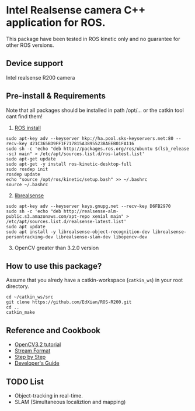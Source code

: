 # Intel Realsense camera C++ application for ROS.

This package have been tested in ROS kinetic only and no guarantee for other ROS versions.

## Device support

Intel realsense R200 camera

## Pre-install & Requirements
Note that all packages should be installed in path /opt/... or the catkin tool cant find them!

 1. [ROS install](http://wiki.ros.org/kinetic/Installation/Ubuntu)

 ```
 sudo apt-key adv --keyserver hkp://ha.pool.sks-keyservers.net:80 --recv-key 421C365BD9FF1F717815A3895523BAEEB01FA116
 sudo sh -c 'echo "deb http://packages.ros.org/ros/ubuntu $(lsb_release -sc) main" > /etc/apt/sources.list.d/ros-latest.list'
 sudo apt-get update
 sudo apt-get -y install ros-kinetic-desktop-full
 sudo rosdep init
 rosdep update
 echo "source /opt/ros/kinetic/setup.bash" >> ~/.bashrc
 source ~/.bashrc
 ```

 2. [librealsense](https://github.com/IntelRealSense/realsense_samples_ros#installation-instructions)

 ```
 sudo apt-key adv --keyserver keys.gnupg.net --recv-key D6FB2970
 sudo sh -c 'echo "deb http://realsense-alm-public.s3.amazonaws.com/apt-repo xenial main" > /etc/apt/sources.list.d/realsense-latest.list'
 sudo apt update
 sudo apt install -y librealsense-object-recognition-dev librealsense-persontracking-dev librealsense-slam-dev libopencv-dev
 ```
 3. OpenCV greater than 3.2.0 version

## How to use this package?

Assume that you alredy have a catkin-workspace (`catkin_ws`) in your root directory.
```
cd ~/catkin_ws/src
git clone https://github.com/EdXian/ROS-R200.git
cd ..
catkin_make

```
## Reference and Cookbook
 * [OpenCV3.2 tutorial](https://docs.opencv.org/3.2.0/d9/d97/tutorial_table_of_content_features2d.html)
 * [Stream Format](https://github.com/IntelRealSense/librealsense/blob/legacy/doc/supported_video_formats.pdf)
 * [Step by Step](https://software.intel.com/en-us/articles/using-librealsense-and-opencv-to-stream-rgb-and-depth-data#_Toc462147826)
 * [Developer's Guide](https://software.intel.com/sites/products/realsense/camera/developer_guide.html)

## TODO List
 * Object-tracking in real-time.
 * SLAM (Simultaneous localiztion and mapping)

